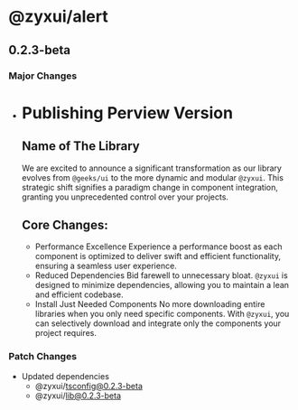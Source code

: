 # @zyxui/alert

## 0.2.3-beta

### Major Changes

- # Publishing Perview Version

  ## Name of The Library

  We are excited to announce a significant transformation as our library evolves from `@geeks/ui` to the more dynamic and modular `@zyxui`. This strategic shift signifies a paradigm change in component integration, granting you unprecedented control over your projects.

  ## Core Changes:

  - Performance Excellence
    Experience a performance boost as each component is optimized to deliver swift and efficient functionality, ensuring a seamless user experience.
  - Reduced Dependencies
    Bid farewell to unnecessary bloat. `@zyxui` is designed to minimize dependencies, allowing you to maintain a lean and efficient codebase.
  - Install Just Needed Components
    No more downloading entire libraries when you only need specific components. With `@zyxui`, you can selectively download and integrate only the components your project requires.

### Patch Changes

- Updated dependencies
  - @zyxui/tsconfig@0.2.3-beta
  - @zyxui/lib@0.2.3-beta

